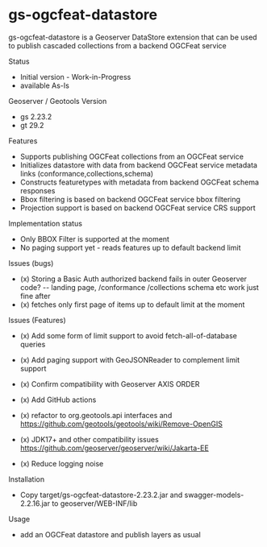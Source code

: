 

gs-ogcfeat-datastore
=================

gs-ogcfeat-datastore is a Geoserver DataStore extension that can be used to publish cascaded collections from a backend OGCFeat service

Status
- Initial version - Work-in-Progress
- available As-Is 

Geoserver / Geotools Version 
- gs 2.23.2
- gt 29.2

Features
- Supports publishing OGCFeat collections from an OGCFeat service
- Initializes datastore with data from backend OGCFeat service metadata links (conformance,collections,schema)
- Constructs featuretypes with metadata from backend OGCFeat schema responses
- Bbox filtering is based on backend OGCFeat service bbox filtering 
- Projection support is based on backend OGCFeat service CRS support

Implementation status
- Only BBOX Filter is supported at the moment
- No paging support yet - reads features up to default backend limit 

Issues (bugs)
- (x) Storing a Basic Auth authorized backend fails in outer Geoserver code?
-- landing page, /conformance /collections schema etc work just fine after
- (x) fetches only first page of items up to default limit at the moment

Issues (Features)
- (x) Add some form of limit support to avoid fetch-all-of-database queries
- (x) Add paging support with GeoJSONReader to complement limit  support
- (x) Confirm compatibility with Geoserver AXIS ORDER 
- (x) Add GitHub actions 
- (x) refactor to org.geotools.api interfaces and https://github.com/geotools/geotools/wiki/Remove-OpenGIS 
- (x) JDK17+ and other compatibility issues https://github.com/geoserver/geoserver/wiki/Jakarta-EE

- (x) Reduce logging noise

Installation 
- Copy target/gs-ogcfeat-datastore-2.23.2.jar and swagger-models-2.2.16.jar to geoserver/WEB-INF/lib 

Usage
- add an OGCFeat datastore and publish layers as usual

